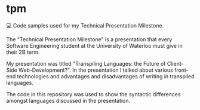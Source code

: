 # tpm
:computer: Code samples used for my Technical Presentation Milestone.

The "Technical Presentation Milestone" is a presentation that every Software Engineering student at the University of Waterloo must give in their 2B term.

My presentation was titled "Transpiling Languages: the Future of Client-Side Web-Development?". In the presentation I talked about various front-end technologies and advantages and disadvantages of writing in transpiled languages.

The code in this repository was used to show the syntactic differences amongst languages discussed in the presentation.
